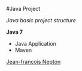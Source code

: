 #Java Project

*Java basic project structure*

**Java 7**

* Java Application
* Maven

[Jean-francois Nepton](http://sqasolution.com)
